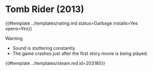 # Tomb Rider (2013)
<!-- script:Aliases [
    "Tomb Rider 2013",
    "Tomb Rider"
] -->

{{#template ../templates/rating.md status=Garbage installs=Yes opens=Yes}} 

> [!WARNING]
> - Sound is stuttering constantly.
> - The game crashes just after the first story movie is being played.

{{#template ../templates/steam.md id=203160}}
